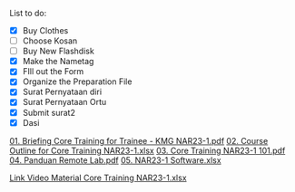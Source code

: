 List to do:
- [x] Buy Clothes
- [ ] Choose Kosan
- [ ] Buy New Flashdisk
- [x] Make the Nametag
- [x] FIll out the Form
- [x] Organize the Preparation File
- [x] Surat Pernyataan diri
- [x] Surat Pernyataan Ortu
- [x] Submit surat2
- [x] Dasi

[01. Briefing Core Training for Trainee - KMG NAR23-1.pdf](file:///C:/Users/vince/Documents/BINUS/BLUEJACK_nar/03.%20Core%20Training/Files/01.%20Briefing%20Core%20Training%20for%20Trainee%20-%20KMG%20NAR23-1.pdf)
[02. Course Outline for Core Training NAR23-1.xlsx](C:\Users\vince\Documents\BINUS\BLUEJACK_nar\03.%20Core%20Training\Files\02.%20Course%20Outline%20for%20Core%20Training%20NAR23-1.xlsx)
[03. Core Training NAR23-1 101.pdf](file:///C:/Users/vince/Documents/BINUS/BLUEJACK_nar/03.%20Core%20Training/Files/03.%20Core%20Training%20NAR23-1%20101.pdf)
[04. Panduan Remote Lab.pdf](file:///C:/Users/vince/Documents/BINUS/BLUEJACK_nar/03.%20Core%20Training/Files/04.%20Panduan%20Remote%20Lab.pdf)
[05. NAR23-1 Software.xlsx](C:\Users\vince\Documents\BINUS\BLUEJACK_nar\03.%20Core%20Training\Files\05.%20NAR23-1%20Software.xlsx)

[Link Video Material Core Training NAR23-1.xlsx](C:\Users\vince\Documents\BINUS\BLUEJACK_nar\03.%20Core%20Training\Files\01.%20HOL%20+%20VBL\02.%20VBL\Link%20Video%20Material%20Core%20Training%20NAR23-1.xlsx)

